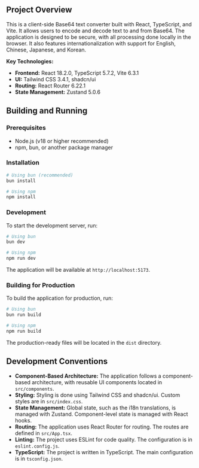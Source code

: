 ## Project Overview

This is a client-side Base64 text converter built with React, TypeScript, and Vite. It allows users to encode and decode text to and from Base64. The application is designed to be secure, with all processing done locally in the browser. It also features internationalization with support for English, Chinese, Japanese, and Korean.

**Key Technologies:**

*   **Frontend:** React 18.2.0, TypeScript 5.7.2, Vite 6.3.1
*   **UI:** Tailwind CSS 3.4.1, shadcn/ui
*   **Routing:** React Router 6.22.1
*   **State Management:** Zustand 5.0.6

## Building and Running

### Prerequisites

*   Node.js (v18 or higher recommended)
*   npm, bun, or another package manager

### Installation

```bash
# Using bun (recommended)
bun install

# Using npm
npm install
```

### Development

To start the development server, run:

```bash
# Using bun
bun dev

# Using npm
npm run dev
```

The application will be available at `http://localhost:5173`.

### Building for Production

To build the application for production, run:

```bash
# Using bun
bun run build

# Using npm
npm run build
```

The production-ready files will be located in the `dist` directory.

## Development Conventions

*   **Component-Based Architecture:** The application follows a component-based architecture, with reusable UI components located in `src/components`.
*   **Styling:** Styling is done using Tailwind CSS and shadcn/ui. Custom styles are in `src/index.css`.
*   **State Management:** Global state, such as the i18n translations, is managed with Zustand. Component-level state is managed with React hooks.
*   **Routing:** The application uses React Router for routing. The routes are defined in `src/App.tsx`.
*   **Linting:** The project uses ESLint for code quality. The configuration is in `eslint.config.js`.
*   **TypeScript:** The project is written in TypeScript. The main configuration is in `tsconfig.json`.
